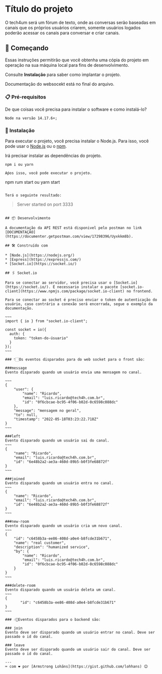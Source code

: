 # Título do projeto

O tech4um será um fórum de texto, onde as conversas serão baseadas em canais que os próprios usuários criarem, somente usuários logados poderão acessar os canais para conversar e criar canais.

## 🚀 Começando

Essas instruções permitirão que você obtenha uma cópia do projeto em operação na sua máquina local para fins de desenvolvimento.

Consulte **Instalação** para saber como implantar o projeto.

Documentação do websocekt está no final do arquivo.

### 📋 Pré-requisitos

De que coisas você precisa para instalar o software e como instalá-lo?

```
Node na versão 14.17.6+;
```

### 🔧 Instalação

Para executar o projeto, você precisa instalar o Node.js. Para isso, você pode usar o [Node.js](https://nodejs.org/en/download/) ou o [npm](https://www.npmjs.com/get-npm/).

Irá precisar instalar as dependências do projeto.

```
npm i ou yarn
```

```
Aṕos isso, você pode executar o projeto.

```

npm rum start ou yarn start

```

Terá o seguinte resultado:

```

> Server started on port 3333

```

## 📦 Desenvolvimento

A documentação da API REST está disponivel pelo postman no link [DOCUMENTAÇÃO](https://documenter.getpostman.com/view/17298396/Uyxkkm8b).

## 🛠️ Construído com

* [Node.js](https://nodejs.org/)
* [Express](https://expressjs.com/)
* [Socket.io](https://socket.io/)

## 🖇️ Socket.io

Para se conectar ao servidor, você precisa usar o [Socket.io](https://socket.io/). É necessario instalar o pacote [socket.io-client](https://www.npmjs.com/package/socket.io-client) no frontend.

Para se conectar ao socket é preciso enviar o token de autenticação do usuário, caso contrário a conexão será encerrada, segue o exemplo da documentação.

~~~
import { io } from "socket.io-client";

const socket = io({
  auth: {
    token: "token-do-úsuario"
  }
});
~~~

### 👇🏻Os eventos disparados para do web socket para o front são:

###message
Evento disparado quando um usuário envia uma mensagem no canal.

~~~
{
    "user": {
        "name": "Ricardo",
        "email": "luis.ricardo@tech4h.com.br",
        "id": "0f6cbcae-bc95-4f06-b02d-0c6598c088dc"
    },
    "message": "mensagem no geral",
    "to": null,
    "timestamp": "2022-05-18T03:23:22.718Z"
}
~~~

###left
Evento disparado quando um usuário sai do canal.
~~~
{
    "name": "Ricardo",
    "email": "luis.ricardo@tech4h.com.br",
    "id": "6e48b2a2-ae3a-460d-89b5-b0f3fe68872f"
}
~~~

###joined
Evento disparado quando um usuário entra no canal.
~~~
{
    "name": "Ricardo",
    "email": "luis.ricardo@tech4h.com.br",
    "id": "6e48b2a2-ae3a-460d-89b5-b0f3fe68872f"
}
~~~

###new-room
Evento disparado quando um usuário cria um novo canal.
~~~
{
    "id": "c6458b3a-ee86-408d-a0e4-b8fcde31b671",
    "name": "real customer",
    "description": "humanized service",
    "by": {
        "name": "Ricardo",
        "email": "luis.ricardo@tech4h.com.br",
        "id": "0f6cbcae-bc95-4f06-b02d-0c6598c088dc"
    }
}
~~~

###delete-room
Evento disparado quando um usuário deleta um canal.
~~~
{
       "id": "c6458b3a-ee86-408d-a0e4-b8fcde31b671"
}
~~~

### ☝🏻Eventos disparados para o backend são:

### join
Evento deve ser disparado quando um usuário entrar no canal. Deve ser passado o id do canal.

### leave
Evento deve ser disparado quando um usuário sair do canal. Deve ser passado o id do canal.

---
⌨️ com ❤️ por [Armstrong Lohãns](https://gist.github.com/lohhans) 😊
```
